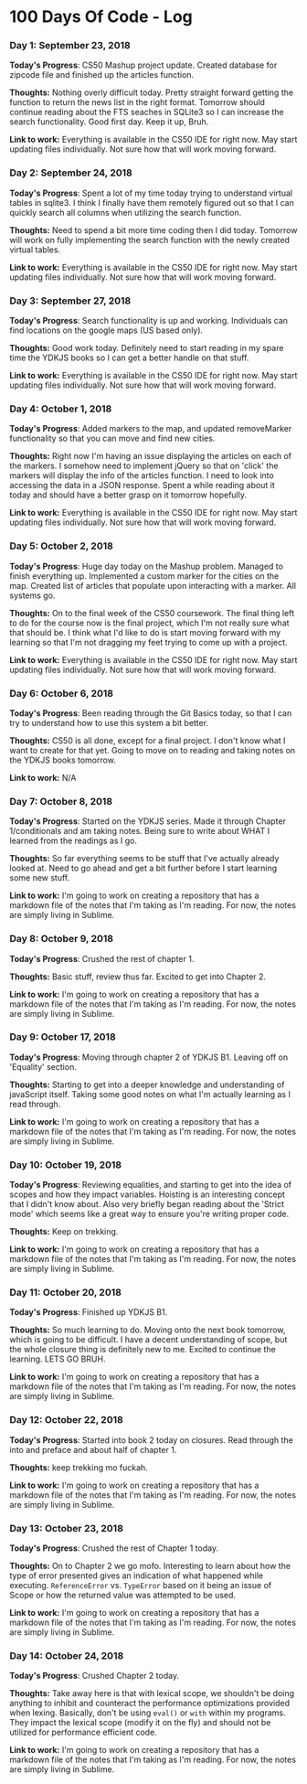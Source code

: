 # 100 Days Of Code - Log

### Day 1: September 23, 2018

**Today's Progress**: CS50 Mashup project update. Created database for zipcode file and finished up the articles function.

**Thoughts:** Nothing overly difficult today. Pretty straight forward getting the function to return the news list in the right format. Tomorrow should continue reading about the FTS seaches in SQLite3 so I can increase the search functionality. Good first day. Keep it up, Bruh. 

**Link to work:** Everything is available in the CS50 IDE for right now. May start updating files individually. Not sure how that will work moving forward. 


### Day 2: September 24, 2018

**Today's Progress**: Spent a lot of my time today trying to understand virtual tables in sqlite3. I think I finally have them remotely figured out so that I can quickly search all columns when utilizing the search function.

**Thoughts:** Need to spend a bit more time coding then I did today. Tomorrow will work on fully implementing the search function with the newly created virtual tables. 

**Link to work:** Everything is available in the CS50 IDE for right now. May start updating files individually. Not sure how that will work moving forward. 

### Day 3: September 27, 2018

**Today's Progress**: Search functionality is up and working. Individuals can find locations on the google maps (US based only). 

**Thoughts:** Good work today. Definitely need to start reading in my spare time the YDKJS books so I can get a better handle on that stuff. 

**Link to work:** Everything is available in the CS50 IDE for right now. May start updating files individually. Not sure how that will work moving forward. 

### Day 4: October 1, 2018

**Today's Progress**: Added markers to the map, and updated removeMarker functionality so that you can move and find new cities. 

**Thoughts:** Right now I'm having an issue displaying the articles on each of the markers. I somehow need to implement jQuery so that on 'click' the markers will display the info of the articles function. I need to look into accessing the data in a JSON response. Spent a while reading about it today and should have a better grasp on it tomorrow hopefully. 

**Link to work:** Everything is available in the CS50 IDE for right now. May start updating files individually. Not sure how that will work moving forward.

### Day 5: October 2, 2018

**Today's Progress**: Huge day today on the Mashup problem. Managed to finish everything up. Implemented a custom marker for the cities on the map. Created list of articles that populate upon interacting with a marker. All systems go. 

**Thoughts:** On to the final week of the CS50 coursework. The final thing left to do for the course now is the final project, which I'm not really sure what that should be. I think what I'd like to do is start moving forward with my learning so that I'm not dragging my feet trying to come up with a project. 

**Link to work:** Everything is available in the CS50 IDE for right now. May start updating files individually. Not sure how that will work moving forward. 

### Day 6: October 6, 2018

**Today's Progress**: Been reading through the Git Basics today, so that I can try to understand how to use this system a bit better. 

**Thoughts:** CS50 is all done, except for a final project. I don't know what I want to create for that yet. Going to move on to reading and taking notes on the YDKJS books tomorrow. 

**Link to work:** N/A

### Day 7: October 8, 2018

**Today's Progress**: Started on the YDKJS series. Made it through Chapter 1/conditionals and am taking notes. Being sure to write about WHAT I learned from the readings as I go.

**Thoughts:** So far everything seems to be stuff that I've actually already looked at. Need to go ahead and get a bit further before I start learning some new stuff. 

**Link to work:** I'm going to work on creating a repository that has a markdown file of the notes that I'm taking as I'm reading. For now, the notes are simply living in Sublime. 

### Day 8: October 9, 2018

**Today's Progress**: Crushed the rest of chapter 1.

**Thoughts:** Basic stuff, review thus far. Excited to get into Chapter 2. 

**Link to work:** I'm going to work on creating a repository that has a markdown file of the notes that I'm taking as I'm reading. For now, the notes are simply living in Sublime. 

### Day 9: October 17, 2018

**Today's Progress**: Moving through chapter 2 of YDKJS B1. Leaving off on 'Equality' section.

**Thoughts:** Starting to get into a deeper knowledge and understanding of javaScript itself. Taking some good notes on what I'm actually learning as I read through.

**Link to work:** I'm going to work on creating a repository that has a markdown file of the notes that I'm taking as I'm reading. For now, the notes are simply living in Sublime. 

### Day 10: October 19, 2018

**Today's Progress**: Reviewing equalities, and starting to get into the idea of scopes and how they impact variables. Hoisting is an interesting concept that I didn't know about. Also very briefly began reading about the 'Strict mode' which seems like a great way to ensure you're writing proper code. 

**Thoughts:** Keep on trekking.

**Link to work:** I'm going to work on creating a repository that has a markdown file of the notes that I'm taking as I'm reading. For now, the notes are simply living in Sublime. 

### Day 11: October 20, 2018

**Today's Progress**: Finished up YDKJS B1. 

**Thoughts:** So much learning to do. Moving onto the next book tomorrow, which is going to be difficult. I have a decent understanding of scope, but the whole closure thing is definitely new to me. Excited to continue the learning. LETS GO BRUH.

**Link to work:** I'm going to work on creating a repository that has a markdown file of the notes that I'm taking as I'm reading. For now, the notes are simply living in Sublime. 

### Day 12: October 22, 2018

**Today's Progress**: Started into book 2 today on closures. Read through the into and preface and about half of chapter 1. 

**Thoughts:** keep trekking mo fuckah.

**Link to work:** I'm going to work on creating a repository that has a markdown file of the notes that I'm taking as I'm reading. For now, the notes are simply living in Sublime. 

### Day 13: October 23, 2018

**Today's Progress**: Crushed the rest of Chapter 1 today.

**Thoughts:** On to Chapter 2 we go mofo. Interesting to learn about how the type of error presented gives an indication of what happened while executing. `ReferenceError` vs. `TypeError` based on it being an issue of Scope or how the returned value was attempted to be used. 

**Link to work:** I'm going to work on creating a repository that has a markdown file of the notes that I'm taking as I'm reading. For now, the notes are simply living in Sublime. 

### Day 14: October 24, 2018

**Today's Progress**: Crushed Chapter 2 today. 

**Thoughts:** Take away here is that with lexical scope, we shouldn't be doing anything to inhibit and counteract the performance optimizations provided when lexing. Basically, don't be using `eval()` or `with` within my programs. They impact the lexical scope (modify it on the fly) and should not be utilized for performance efficient code. 

**Link to work:** I'm going to work on creating a repository that has a markdown file of the notes that I'm taking as I'm reading. For now, the notes are simply living in Sublime. 
